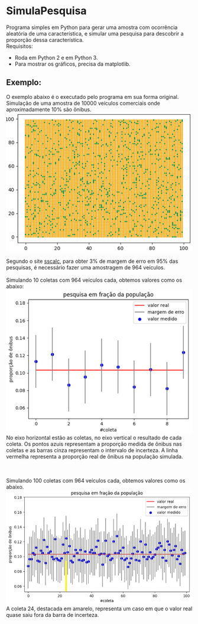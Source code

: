 # SimulaPesquisa
Programa simples em Python para gerar uma amostra com ocorrência aleatória de uma característica, e simular uma pesquisa para descobrir a proporção dessa característica.<br>
Requisitos:<br>
- Roda em Python 2 e em Python 3.
- Para mostrar os gráficos, precisa da matplotlib.

## Exemplo:
O exemplo abaixo é o executado pelo programa em sua forma original.
Simulação de uma amostra de 10000 veículos comerciais onde aproximadamente 10% são ônibus.<br>
![10000 amostras (verde=ônibus)](a1f1a.png)

Segundo o site [sscalc](https://www.surveysystem.com/sscalc.htm), para obter 3% de margem de erro em 95% das pesquisas, é necessário fazer uma amostragem de 964 veículos.<br><br>
Simulando 10 coletas com 964 veículos cada, obtemos valores como os abaixo:<br>
![10000 amostras (verde=ônibus)](a1f2a.png)
<br>No eixo horizontal estão as coletas, no eixo vertical o resultado de cada coleta. Os pontos azuis representam a proporção medida de ônibus nas coletas e as barras cinza representam o intervalo de incerteza. A linha vermelha representa a proporção real de ônibus na população simulada.

<br><br>
Simulando 100 coletas com 964 veículos cada, obtemos valores como os abaixo.<br>
![10000 amostras (verde=ônibus)](a1f3a.png)
<br>A coleta 24, destacada em amarelo, representa um caso em que o valor real quase saiu fora da barra de incerteza.

